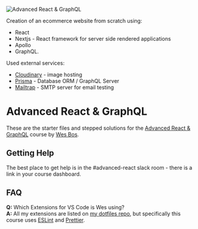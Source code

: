 ![Advanced React & GraphQL](https://advancedreact.com/images/ARG/arg-facebook-share.png)

Creation of an ecommerce website from scratch using:
* React 
* Nextjs - React framework for server side rendered applications 
* Apollo
* GraphQL.

Used external services:
* [Cloudinary](https://cloudinary.com) - image hosting
* [Prisma](https://www.prisma.io/) - Database ORM / GraphQL Server
* [Mailtrap](https://mailtrap.io/) - SMTP server for email testing

# Advanced React & GraphQL

These are the starter files and stepped solutions for the [Advanced React & GraphQL](https://AdvancedReact.com) course by [Wes Bos](https://WesBos.com/).

## Getting Help

The best place to get help is in the #advanced-react slack room - there is a link in your course dashboard.

## FAQ

**Q:** Which Extensions for VS Code is Wes using?  
**A:** All my extensions are listed on [my dotfiles repo](https://github.com/wesbos/dotfiles), but specifically this course uses [ESLint](https://github.com/Microsoft/vscode-eslint) and [Prettier](https://github.com/prettier/prettier-vscode).
